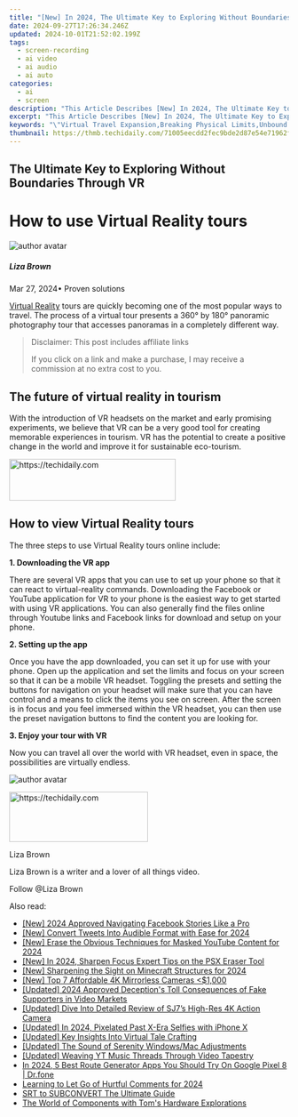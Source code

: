```yaml
---
title: "[New] In 2024, The Ultimate Key to Exploring Without Boundaries Through VR"
date: 2024-09-27T17:26:34.246Z
updated: 2024-10-01T21:52:02.199Z
tags: 
  - screen-recording
  - ai video
  - ai audio
  - ai auto
categories: 
  - ai
  - screen
description: "This Article Describes [New] In 2024, The Ultimate Key to Exploring Without Boundaries Through VR"
excerpt: "This Article Describes [New] In 2024, The Ultimate Key to Exploring Without Boundaries Through VR"
keywords: "\"Virtual Travel Expansion,Breaking Physical Limits,Unbound VR Exploration,VR World Accessibility,Infinite Boundary-Free VR,Ultimate VR Adventure,No Limit Virtual Journey\""
thumbnail: https://thmb.techidaily.com/71005eecdd2fec9bde2d87e54e71962fc2dc07f266aaf5068a5f2270c6aff62a.jpeg
---
```


## The Ultimate Key to Exploring Without Boundaries Through VR

# How to use Virtual Reality tours

![author avatar](https://lh5.googleusercontent.com/-AIMmjowaFs4/AAAAAAAAAAI/AAAAAAAAABc/Y5UmwDaI7HU/s250-c-k/photo.jpg)

##### Liza Brown

 Mar 27, 2024• Proven solutions

[Virtual Reality](https://tools.techidaily.com/wondershare/filmora/download/) tours are quickly becoming one of the most popular ways to travel. The process of a virtual tour presents a 360° by 180° panoramic photography tour that accesses panoramas in a completely different way.

>  Disclaimer: This post includes affiliate links
>
>  If you click on a link and make a purchase, I may receive a commission at no extra cost to you.
>

## The future of virtual reality in tourism

 With the introduction of VR headsets on the market and early promising experiments, we believe that VR can be a very good tool for creating memorable experiences in tourism. VR has the potential to create a positive change in the world and improve it for sustainable eco-tourism.

<!-- affiliate ads begin -->
<a href="https://25home.pxf.io/c/5597632/2148643/16836" target="_top" id="2148643">
  <img src="//a.impactradius-go.com/display-ad/16836-2148643" border="0" alt="https://techidaily.com" width="300" height="75"/>
</a>
<img height="0" width="0" src="https://25home.pxf.io/i/5597632/2148643/16836" style="position:absolute;visibility:hidden;" border="0" />
<!-- affiliate ads end -->

## How to view Virtual Reality tours

 The three steps to use Virtual Reality tours online include:

**1\. Downloading the VR app**

 There are several VR apps that you can use to set up your phone so that it can react to virtual-reality commands. Downloading the Facebook or YouTube application for VR to your phone is the easiest way to get started with using VR applications. You can also generally find the files online through Youtube links and Facebook links for download and setup on your phone.

**2\. Setting up the app**

 Once you have the app downloaded, you can set it up for use with your phone. Open up the application and set the limits and focus on your screen so that it can be a mobile VR headset. Toggling the presets and setting the buttons for navigation on your headset will make sure that you can have control and a means to click the items you see on screen. After the screen is in focus and you feel immersed within the VR headset, you can then use the preset navigation buttons to find the content you are looking for.

**3\. Enjoy your tour with VR**

 Now you can travel all over the world with VR headset, even in space, the possibilities are virtually endless.

![author avatar](https://lh5.googleusercontent.com/-AIMmjowaFs4/AAAAAAAAAAI/AAAAAAAAABc/Y5UmwDaI7HU/s250-c-k/photo.jpg)

<!-- affiliate ads begin -->
<a href="https://review-au.sjv.io/c/5597632/2098705/14409" target="_top" id="2098705">
  <img src="//a.impactradius-go.com/display-ad/14409-2098705" border="0" alt="https://techidaily.com" width="250" height="90"/>
</a>
<img height="0" width="0" src="https://review-au.sjv.io/i/5597632/2098705/14409" style="position:absolute;visibility:hidden;" border="0" />
<!-- affiliate ads end -->

Liza Brown

Liza Brown is a writer and a lover of all things video.

Follow @Liza Brown


<ins class="adsbygoogle"
     style="display:block"
     data-ad-format="autorelaxed"
     data-ad-client="ca-pub-7571918770474297"
     data-ad-slot="1223367746"></ins>



<ins class="adsbygoogle"
     style="display:block"
     data-ad-client="ca-pub-7571918770474297"
     data-ad-slot="8358498916"
     data-ad-format="auto"
     data-full-width-responsive="true"></ins>


<span class="atpl-alsoreadstyle">Also read:</span>
<div><ul>
<li><a href="https://facebook-video-content.techidaily.com/new-2024-approved-navigating-facebook-stories-like-a-pro/"><u>[New] 2024 Approved Navigating Facebook Stories Like a Pro</u></a></li>
<li><a href="https://fox-hovers.techidaily.com/new-convert-tweets-into-audible-format-with-ease-for-2024/"><u>[New] Convert Tweets Into Audible Format with Ease for 2024</u></a></li>
<li><a href="https://facebook-video-share.techidaily.com/new-erase-the-obvious-techniques-for-masked-youtube-content-for-2024/"><u>[New] Erase the Obvious Techniques for Masked YouTube Content for 2024</u></a></li>
<li><a href="https://fox-blue.techidaily.com/new-in-2024-sharpen-focus-expert-tips-on-the-psx-eraser-tool/"><u>[New] In 2024, Sharpen Focus Expert Tips on the PSX Eraser Tool</u></a></li>
<li><a href="https://fox-blue.techidaily.com/new-sharpening-the-sight-on-minecraft-structures-for-2024/"><u>[New] Sharpening the Sight on Minecraft Structures for 2024</u></a></li>
<li><a href="https://fox-blue.techidaily.com/new-top-7-affordable-4k-mirrorless-cameras-(1000/"><u>[New] Top 7 Affordable 4K Mirrorless Cameras <$1,000</u></a></li>
<li><a href="https://eaxpv-info.techidaily.com/updated-2024-approved-deceptions-toll-consequences-of-fake-supporters-in-video-markets/"><u>[Updated] 2024 Approved Deception's Toll Consequences of Fake Supporters in Video Markets</u></a></li>
<li><a href="https://fox-helps.techidaily.com/updated-dive-into-detailed-review-of-sj7s-high-res-4k-action-camera/"><u>[Updated] Dive Into Detailed Review of SJ7’s High-Res 4K Action Camera</u></a></li>
<li><a href="https://fox-blue.techidaily.com/updated-in-2024-pixelated-past-x-era-selfies-with-iphone-x/"><u>[Updated] In 2024, Pixelated Past X-Era Selfies with iPhone X</u></a></li>
<li><a href="https://fox-blue.techidaily.com/updated-key-insights-into-virtual-tale-crafting/"><u>[Updated] Key Insights Into Virtual Tale Crafting</u></a></li>
<li><a href="https://fox-blue.techidaily.com/updated-the-sound-of-serenity-windowsmac-adjustments/"><u>[Updated] The Sound of Serenity Windows/Mac Adjustments</u></a></li>
<li><a href="https://fox-blue.techidaily.com/updated-weaving-yt-music-threads-through-video-tapestry/"><u>[Updated] Weaving YT Music Threads Through Video Tapestry</u></a></li>
<li><a href="https://change-location.techidaily.com/in-2024-5-best-route-generator-apps-you-should-try-on-google-pixel-8-drfone-by-drfone-virtual-android/"><u>In 2024, 5 Best Route Generator Apps You Should Try On Google Pixel 8 | Dr.fone</u></a></li>
<li><a href="https://youtube-help.techidaily.com/learning-to-let-go-of-hurtful-comments-for-2024/"><u>Learning to Let Go of Hurtful Comments for 2024</u></a></li>
<li><a href="https://extra-hints.techidaily.com/srt-to-subconvert-the-ultimate-guide/"><u>SRT to SUBCONVERT The Ultimate Guide</u></a></li>
<li><a href="https://hardware-reviews.techidaily.com/the-world-of-components-with-toms-hardware-explorations/"><u>The World of Components with Tom's Hardware Explorations</u></a></li>
</ul></div>

